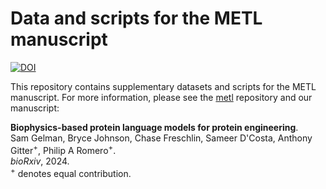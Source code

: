 # Data and scripts for the METL manuscript
[![DOI](https://zenodo.org/badge/DOI/10.5281/zenodo.10819536.svg)](https://zenodo.org/doi/10.5281/zenodo.10819536)

This repository contains supplementary datasets and scripts for the METL manuscript.
For more information, please see the [metl](https://github.com/gitter-lab/metl) repository and our manuscript:

**Biophysics-based protein language models for protein engineering**.  
Sam Gelman, Bryce Johnson, Chase Freschlin, Sameer D'Costa, Anthony Gitter<sup>+</sup>, Philip A Romero<sup>+</sup>.  
*bioRxiv*, 2024.  
<sup>+</sup> denotes equal contribution.
